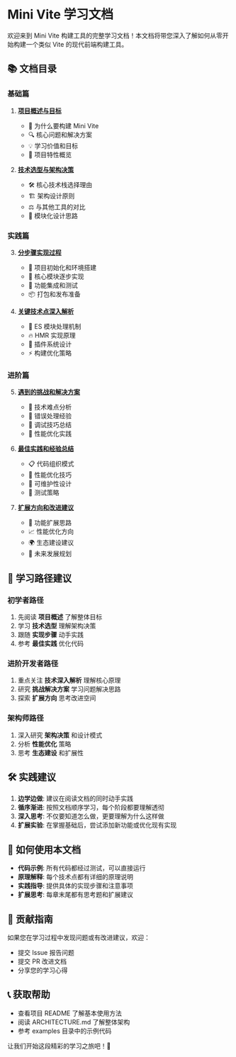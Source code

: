 # Mini Vite 学习文档

欢迎来到 Mini Vite 构建工具的完整学习文档！本文档将带您深入了解如何从零开始构建一个类似 Vite 的现代前端构建工具。

## 📚 文档目录

### 基础篇

1. **[项目概述与目标](./01-project-overview.md)**
   - 🎯 为什么要构建 Mini Vite
   - 🔍 核心问题和解决方案
   - 💡 学习价值和目标
   - 🚀 项目特性概览

2. **[技术选型与架构决策](./02-tech-stack.md)**
   - 🛠️ 核心技术栈选择理由
   - 🏗️ 架构设计原则
   - ⚖️ 与其他工具的对比
   - 📐 模块化设计思路

### 实践篇

3. **[分步骤实现过程](./03-implementation-steps.md)**
   - 🏁 项目初始化和环境搭建
   - 🧱 核心模块逐步实现
   - 🔗 功能集成和测试
   - 📦 打包和发布准备

4. **[关键技术点深入解析](./04-technical-deep-dive.md)**
   - 🔄 ES 模块处理机制
   - 🔥 HMR 实现原理
   - 🔌 插件系统设计
   - ⚡ 构建优化策略

### 进阶篇

5. **[遇到的挑战和解决方案](./05-challenges-solutions.md)**
   - 🚧 技术难点分析
   - 🐛 错误处理经验
   - 🔧 调试技巧总结
   - 💪 性能优化实践

6. **[最佳实践和经验总结](./06-best-practices.md)**
   - 📋 代码组织模式
   - 🚀 性能优化技巧
   - 🔧 可维护性设计
   - 🧪 测试策略

7. **[扩展方向和改进建议](./07-future-improvements.md)**
   - 🌟 功能扩展思路
   - 📈 性能优化方向
   - 🌍 生态建设建议
   - 🔮 未来发展规划

## 🎯 学习路径建议

### 初学者路径
1. 先阅读 **项目概述** 了解整体目标
2. 学习 **技术选型** 理解架构决策
3. 跟随 **实现步骤** 动手实践
4. 参考 **最佳实践** 优化代码

### 进阶开发者路径
1. 重点关注 **技术深入解析** 理解核心原理
2. 研究 **挑战解决方案** 学习问题解决思路
3. 探索 **扩展方向** 思考改进空间

### 架构师路径
1. 深入研究 **架构决策** 和设计模式
2. 分析 **性能优化** 策略
3. 思考 **生态建设** 和扩展性

## 🛠️ 实践建议

1. **边学边做**: 建议在阅读文档的同时动手实践
2. **循序渐进**: 按照文档顺序学习，每个阶段都要理解透彻
3. **深入思考**: 不仅要知道怎么做，更要理解为什么这样做
4. **扩展实验**: 在掌握基础后，尝试添加新功能或优化现有实现

## 📖 如何使用本文档

- **代码示例**: 所有代码都经过测试，可以直接运行
- **原理解释**: 每个技术点都有详细的原理说明
- **实践指导**: 提供具体的实现步骤和注意事项
- **扩展思考**: 每章末尾都有思考题和扩展建议

## 🤝 贡献指南

如果您在学习过程中发现问题或有改进建议，欢迎：
- 提交 Issue 报告问题
- 提交 PR 改进文档
- 分享您的学习心得

## 📞 获取帮助

- 查看项目 README 了解基本使用方法
- 阅读 ARCHITECTURE.md 了解整体架构
- 参考 examples 目录中的示例代码

让我们开始这段精彩的学习之旅吧！🚀
